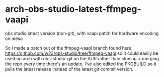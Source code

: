 # arch-obs-studio-latest-ffmpeg-vaapi
obs studio latest version (non-git), with vaapi patch for hardware encoding on mesa

So I made a patch out of the ffmpeg-vaapi branch found here: https://github.com/w23/obs-studio/tree/ffmpeg-vaapi so it could easily be used on arch with obs-studio-git on the AUR rather than cloning + merging the repo every time there's an update. I've also edited the PKGBUILD so it pulls the latest release instead of the latest git commit version.
